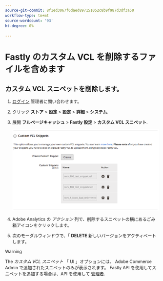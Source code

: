```yaml
---
source-git-commit: 8f1ed3067f6daed897151052c8b9f987d3df3a50
workflow-type: tm+mt
source-wordcount: '93'
ht-degree: 0%

---
```

# Fastly のカスタム VCL を削除するファイルを含めます

## カスタム VCL スニペットを削除します。

1. [ログイン](/help/get-started/onboarding.md#access-your-admin-panel) 管理者に問い合わせます。

1. クリック **ストア** > **設定** > **設定** > **詳細** > **システム**.

1. 展開 **フルページキャッシュ** > **Fastly 設定** > **カスタム VCL スニペット**.

   ![カスタム VCL スニペットの管理](/help/assets/cdn/fastly-manage-snippets.png)

1. Adobe Analytics の _アクション_ 列で、削除するスニペットの横にあるごみ箱アイコンをクリックします。

1. 次のモーダルウィンドウで、「 **DELETE** 新しいバージョンをアクティベートします。

>[!WARNING]
>
>The _カスタム VCL スニペット_ 「 UI 」オプションには、 Adobe Commerce Admin で追加されたスニペットのみが表示されます。 Fastly API を使用してスニペットを追加する場合は、API を使用して [管理者](/help/cloud-guide/cdn/fastly-vcl-custom-snippets.md#manage-vcl-using-the-api).
